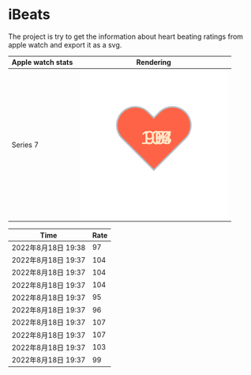 # iBeats
The project is try to get the information about heart beating ratings from apple watch and export it as a svg.

| Apple watch stats | Rendering|
|--|--|
|Series 7 | ![](https://raw.githubusercontent.com/underwindfall/iBeats/main/files/heart.svg)|

<!--START_SECTION:my_heart_rate-->
| Time | Rate | 
 | ---- | ---- | 
| 2022年8月18日 19:38 | 97 |
| 2022年8月18日 19:37 | 104 |
| 2022年8月18日 19:37 | 104 |
| 2022年8月18日 19:37 | 104 |
| 2022年8月18日 19:37 | 95 |
| 2022年8月18日 19:37 | 96 |
| 2022年8月18日 19:37 | 107 |
| 2022年8月18日 19:37 | 107 |
| 2022年8月18日 19:37 | 103 |
| 2022年8月18日 19:37 | 99 |

<!--END_SECTION:my_heart_rate-->


